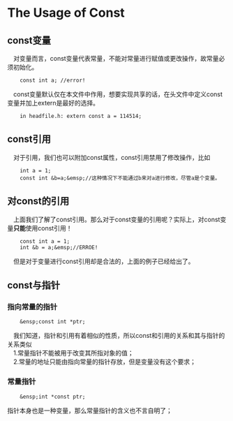 # The Usage of Const
## const变量
&emsp;对变量而言，const变量代表常量，不能对常量进行赋值或更改操作，故常量必须初始化。  

        const int a; //error!  
&emsp;const变量默认仅在本文件中作用，想要实现共享的话，在头文件中定义const变量并加上extern是最好的选择。  

        in headfile.h: extern const a = 114514;  
  
## const引用
&emsp;对于引用，我们也可以附加const属性，const引用禁用了修改操作，比如  
  
        int a = 1;  
        const int &b=a;&emsp;//这种情况下不能通过b来对a进行修改，尽管a是个变量。  
        
## 对const的引用
&emsp;上面我们了解了const引用。那么对于const变量的引用呢？实际上，对const变量**只能**使用const引用！  
  
        const int a = 1;  
        int &b = a;&emsp;//ERROE!  
        
&emsp;但是对于变量进行const引用却是合法的，上面的例子已经给出了。  
## const与指针  
### 指向常量的指针  
        &ensp;const int *ptr;
&emsp;我们知道，指针和引用有着相似的性质，所以const和引用的关系和其与指针的关系类似  
&emsp;1.常量指针不能被用于改变其所指对象的值；  
&emsp;2.常量的地址只能由指向常量的指针存放，但是变量没有这个要求；  
  
### 常量指针  
        &ensp;int *const ptr;  
指针本身也是一种变量，那么常量指针的含义也不言自明了；

